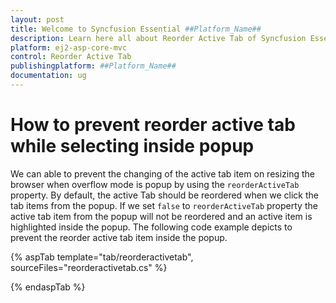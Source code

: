 ```yaml
---
layout: post
title: Welcome to Syncfusion Essential ##Platform_Name##
description: Learn here all about Reorder Active Tab of Syncfusion Essential ##Platform_Name## widgets based on HTML5 and jQuery.
platform: ej2-asp-core-mvc
control: Reorder Active Tab
publishingplatform: ##Platform_Name##
documentation: ug
---
```



# How to prevent reorder active tab while selecting inside popup

We can able to prevent the changing of the active tab item on resizing the browser when overflow mode is popup by using the `reorderActiveTab` property. By default, the active Tab should be reordered when we click the tab items from the popup. If we set `false` to `reorderActiveTab` property the active tab item from the popup will not be reordered and an active item is highlighted inside the popup. The following code example depicts to prevent the reorder active tab item inside the popup.

{% aspTab template="tab/reorderactivetab", sourceFiles="reorderactivetab.cs" %}

{% endaspTab %}
